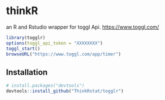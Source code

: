 # thinkR

an R and Rstudio wrapper for toggl Api.
<https://www.toggl.com/>

```R
library(togglr)
options(toggl_api_token = "XXXXXXXX")
toggl_start()
browseURL("https://www.toggl.com/app/timer")
```




## Installation



```R
# install.packages("devtools")
devtools::install_github("ThinkRstat/togglr")
```
